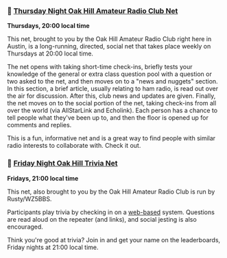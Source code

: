 ### 👀 [Thursday Night Oak Hill Amateur Radio Club Net](https://n5oak.org/nets)

**Thursdays, 20:00 local time**

This net, brought to you by the Oak Hill Amateur Radio Club right here in
Austin, is a long-running, directed, social net that takes place weekly on
Thursdays at 20:00 local time.

The net opens with taking short-time check-ins, briefly tests your knowledge of
the general or extra class question pool with a question or two asked to the
net, and then moves on to a "news and nuggets" section. In this section, a brief
article, usually relating to ham radio, is read out over the air for
discussion. After this, club news and updates are given. Finally, the net moves
on to the social portion of the net, taking check-ins from all over the world
(via AllStarLink and Echolink). Each person has a chance to tell people what
they've been up to, and then the floor is opened up for comments and replies.

This is a fun, informative net and is a great way to find people with similar
radio interests to collaborate with. Check it out.

### 👀 [Friday Night Oak Hill Trivia Net](https://n5oak.org/nets)

**Fridays, 21:00 local time**

This net, also brought to you by the Oak Hill Amateur Radio Club is run by
Rusty/WZ5BBS.

Participants play trivia by checking in on a
[web-based](https://n5oak.org/trivia) system. Questions are read aloud on the
repeater (and links), and social jesting is also encouraged.

Think you're good at trivia? Join in and get your name on the leaderboards,
Friday nights at 21:00 local time.
